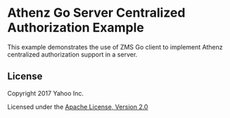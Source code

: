 Athenz Go Server Centralized Authorization Example
==================================================

This example demonstrates the use of ZMS Go client to implement
Athenz centralized authorization support in a server.

## License

Copyright 2017 Yahoo Inc.

Licensed under the [Apache License, Version 2.0](http://www.apache.org/licenses/LICENSE-2.0)


